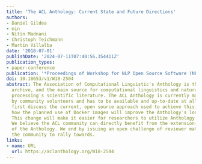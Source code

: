 ```yaml
---
title: 'The ACL Anthology: Current State and Future Directions'
authors:
- Daniel Gildea
- min
- Nitin Madnani
- Christoph Teichmann
- Martı́n Villalba
date: '2018-07-01'
publishDate: '2024-07-11T07:40:56.354411Z'
publication_types:
- paper-conference
publication: '*Proceedings of Workshop for NLP Open Source Software (NLP-OSS)*'
doi: 10.18653/v1/W18-2504
abstract: The Association of Computational Linguistic′s Anthology is the open source
  archive, and the main source for computational linguistics and natural language
  processing′s scientific literature. The ACL Anthology is currently maintained exclusively
  by community volunteers and has to be available and up-to-date at all times. We
  first discuss the current, open source approach used to achieve this, and then discuss
  how the planned use of Docker images will improve the Anthology′s long-term stability.
  This change will make it easier for researchers to utilize Anthology data for experimentation.
  We believe the ACL community can directly benefit from the extension-friendly architecture
  of the Anthology. We end by issuing an open challenge of reviewer matching we encourage
  the community to rally towards.
links:
- name: URL
  url: https://aclanthology.org/W18-2504
---
```

